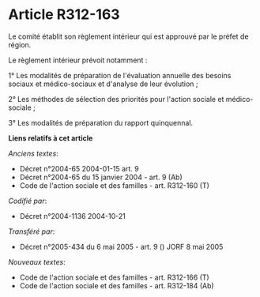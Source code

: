 # Article R312-163

Le comité établit son règlement intérieur qui est approuvé par le préfet de région.

Le règlement intérieur prévoit notamment :

1° Les modalités de préparation de l'évaluation annuelle des besoins sociaux et médico-sociaux et d'analyse de leur
évolution ;

2° Les méthodes de sélection des priorités pour l'action sociale et médico-sociale ;

3° Les modalités de préparation du rapport quinquennal.

**Liens relatifs à cet article**

_Anciens textes_:

  - Décret n°2004-65 2004-01-15 art. 9
  - Décret n°2004-65 du 15 janvier 2004 - art. 9 (Ab)
  - Code de l'action sociale et des familles - art. R312-160 (T)

_Codifié par_:

  - Décret n°2004-1136 2004-10-21

_Transféré par_:

  - Décret n°2005-434 du 6 mai 2005 - art. 9 () JORF 8 mai 2005

_Nouveaux textes_:

  - Code de l'action sociale et des familles - art. R312-166 (T)
  - Code de l'action sociale et des familles - art. R312-184 (Ab)

